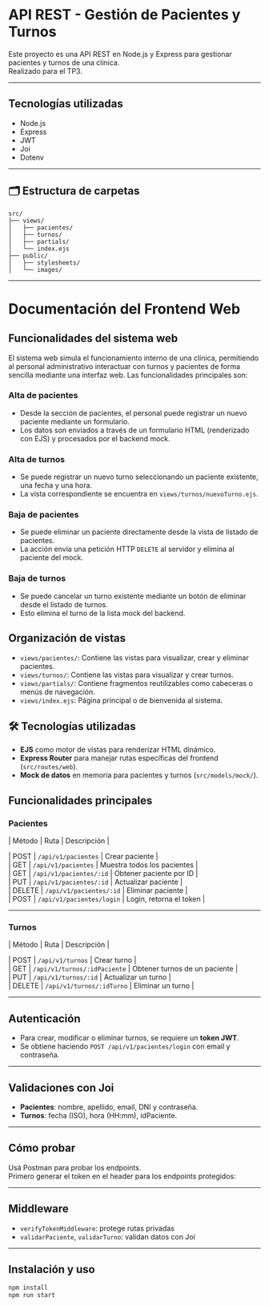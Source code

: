 # API REST - Gestión de Pacientes y Turnos 

Este proyecto es una API REST en Node.js y Express para gestionar pacientes y turnos de una clinica.  
Realizado para el TP3.

---

## Tecnologías utilizadas

- Node.js
- Express
- JWT
- Joi
- Dotenv

---

## 🗂️ Estructura de carpetas

```
src/
├── views/
│   ├── pacientes/
│   ├── turnos/
│   ├── partials/
│   └── index.ejs
├── public/
│   ├── stylesheets/
│   └── images/
```


---


#  Documentación del Frontend Web

##  Funcionalidades del sistema web

El sistema web simula el funcionamiento interno de una clínica, permitiendo al personal administrativo interactuar con turnos y pacientes de forma sencilla mediante una interfaz web. Las funcionalidades principales son:

###  Alta de pacientes
- Desde la sección de pacientes, el personal puede registrar un nuevo paciente mediante un formulario.
- Los datos son enviados a través de un formulario HTML (renderizado con EJS) y procesados por el backend mock.

###  Alta de turnos
- Se puede registrar un nuevo turno seleccionando un paciente existente, una fecha y una hora.
- La vista correspondiente se encuentra en `views/turnos/nuevoTurno.ejs`.

###  Baja de pacientes
- Se puede eliminar un paciente directamente desde la vista de listado de pacientes.
- La acción envía una petición HTTP `DELETE` al servidor y elimina al paciente del mock.

###  Baja de turnos
- Se puede cancelar un turno existente mediante un botón de eliminar desde el listado de turnos.
- Esto elimina el turno de la lista mock del backend.

##  Organización de vistas

- `views/pacientes/`: Contiene las vistas para visualizar, crear y eliminar pacientes.
- `views/turnos/`: Contiene las vistas para visualizar y crear turnos.
- `views/partials/`: Contiene fragmentos reutilizables como cabeceras o menús de navegación.
- `views/index.ejs`: Página principal o de bienvenida al sistema.

## 🛠️ Tecnologías utilizadas
- **EJS** como motor de vistas para renderizar HTML dinámico.
- **Express Router** para manejar rutas específicas del frontend (`src/routes/web`).
- **Mock de datos** en memoria para pacientes y turnos (`src/models/mock/`).

## Funcionalidades principales

### Pacientes

| Método | Ruta                      | Descripción                 |<br>

| POST   | `/api/v1/pacientes`       | Crear paciente              |<br>
| GET    | `/api/v1/pacientes`       | Muestra todos los pacientes |<br>
| GET    | `/api/v1/pacientes/:id`   | Obtener paciente por ID     |<br>
| PUT    | `/api/v1/pacientes/:id`   | Actualizar paciente         |<br>
| DELETE | `/api/v1/pacientes/:id`   | Eliminar paciente           |<br>
| POST   | `/api/v1/pacientes/login` | Login, retorna el token     |<br>

---

### Turnos

| Método | Ruta                          | Descripción                    |<br>

| POST   | `/api/v1/turnos`              | Crear turno                    |<br>
| GET    | `/api/v1/turnos/:idPaciente`  | Obtener turnos de un paciente  |<br>
| PUT    | `/api/v1/turnos/:id`          | Actualizar un turno            |<br>
| DELETE | `/api/v1/turnos/:idTurno`     | Eliminar un turno              |<br>

---

## Autenticación

- Para crear, modificar o eliminar turnos, se requiere un **token JWT**.
- Se obtiene haciendo `POST /api/v1/pacientes/login` con email y contraseña.

---

##  Validaciones con Joi

- **Pacientes**: nombre, apellido, email, DNI y contraseña.
- **Turnos**: fecha (ISO), hora (HH:mm), idPaciente.

---

##  Cómo probar

Usá Postman para probar los endpoints.  
Primero generar el token en el header para los endpoints protegidos:

---

##  Middleware

- `verifyTokenMiddleware`: protege rutas privadas
- `validarPaciente`, `validarTurno`: validan datos con Joi

---

## Instalación y uso

```bash
npm install
npm run start

